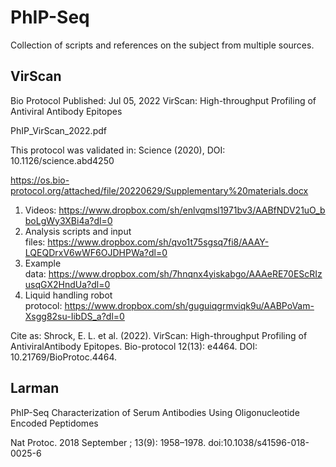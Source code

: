 
#	PhIP-Seq


Collection of scripts and references on the subject from multiple sources.






##	VirScan
 
Bio Protocol
Published: Jul 05, 2022
VirScan: High-throughput Profiling of Antiviral Antibody Epitopes

PhIP_VirScan_2022.pdf

This protocol was validated in: Science (2020), DOI: 10.1126/science.abd4250


https://os.bio-protocol.org/attached/file/20220629/Supplementary%20materials.docx

1) Videos: https://www.dropbox.com/sh/enlvqmsl1971bv3/AABfNDV21uO_bboLgWy3XBi4a?dl=0
2) Analysis scripts and input files: https://www.dropbox.com/sh/qvo1t75sgsq7fi8/AAAY-LQEQDrxV6wWF6OJDHPWa?dl=0
3) Example data: https://www.dropbox.com/sh/7hnqnx4yiskabgo/AAAeRE70EScRIzusqGX2HndUa?dl=0
4) Liquid handling robot protocol: https://www.dropbox.com/sh/guguiqgrmviqk9u/AABPoVam-Xsgg82su-IibDS_a?dl=0

Cite as: Shrock, E. L. et al. (2022). VirScan: High-throughput Profiling of AntiviralAntibody Epitopes. Bio-protocol 12(13): e4464. DOI: 10.21769/BioProtoc.4464.




##	Larman


PhIP-Seq Characterization of Serum Antibodies Using 
Oligonucleotide Encoded Peptidomes

Nat Protoc. 2018 September ; 13(9): 1958–1978. doi:10.1038/s41596-018-0025-6



